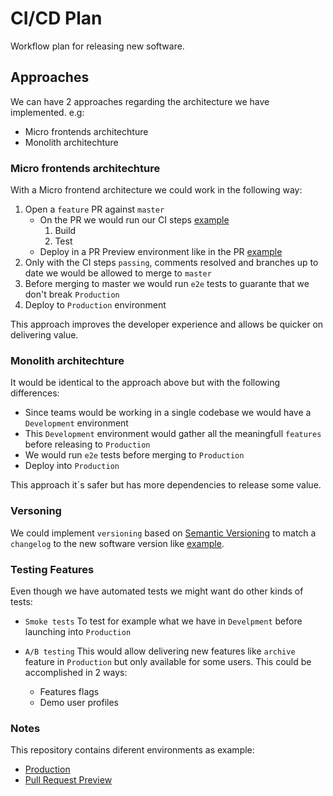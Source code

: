 # CI/CD Plan

Workflow plan for releasing new software.

## Approaches

We can have 2 approaches regarding the architecture we have implemented.
e.g:

- Micro frontends architechture
- Monolith architechture

### Micro frontends architechture

With a Micro frontend architecture we could work in the following way:

1. Open a `feature` PR against `master`
   - On the PR we would run our CI steps [example](https://github.com/filipe7rito/frontend-hiring-test/pull/1)
     1. Build
     2. Test
   - Deploy in a PR Preview environment like in the PR [example](https://github.com/filipe7rito/frontend-hiring-test/pull/1)
2. Only with the CI steps `passing`, comments resolved and branches up to date we would be allowed to merge to `master`
3. Before merging to master we would run `e2e` tests to guarante that we don't break `Production`
4. Deploy to `Production` environment

This approach improves the developer experience and allows be quicker on delivering value.

### Monolith architechture

It would be identical to the approach above but with the following differences:

- Since teams would be working in a single codebase we would have a `Development` environment
- This `Development` environment would gather all the meaningfull `features` before releasing to `Production`
- We would run `e2e` tests before merging to `Production`
- Deploy into `Production`

This approach it´s safer but has more dependencies to release some value.

### Versoning

We could implement `versioning` based on [Semantic Versioning](https://semver.org/) to match a `changelog` to the new software version like [example](https://github.com/TanStack/query/releases).

### Testing Features

Even though we have automated tests we might want do other kinds of tests:

- `Smoke tests`
  To test for example what we have in `Develpment` before launching into `Production`

- `A/B testing`
  This would allow delivering new features like `archive` feature in `Production` but only available for some users.
  This could be accomplished in 2 ways:
  - Features flags
  - Demo user profiles

### Notes

This repository contains diferent environments as example:

- [Production](https://github.com/filipe7rito/frontend-hiring-test/deployments/activity_log?environment=Production)
- [Pull Request Preview](https://github.com/filipe7rito/frontend-hiring-test/deployments/activity_log?environment=Preview)
